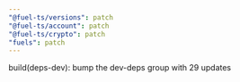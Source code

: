 ```yaml
---
"@fuel-ts/versions": patch
"@fuel-ts/account": patch
"@fuel-ts/crypto": patch
"fuels": patch
---
```


build(deps-dev): bump the dev-deps group with 29 updates

